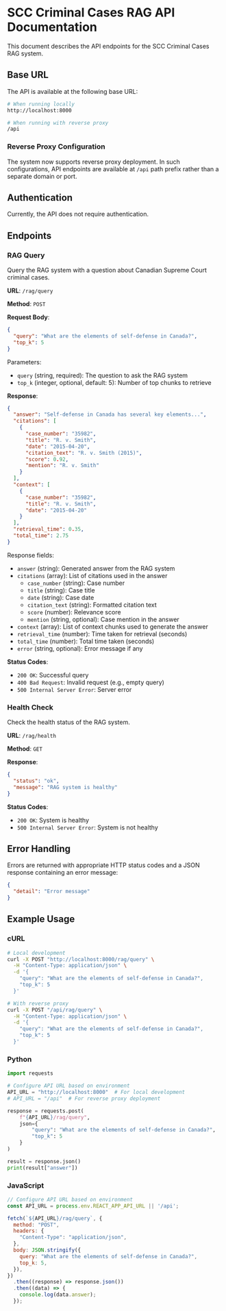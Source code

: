 # SCC Criminal Cases RAG API Documentation

This document describes the API endpoints for the SCC Criminal Cases RAG system.

## Base URL

The API is available at the following base URL:

```bash
# When running locally
http://localhost:8000

# When running with reverse proxy
/api
```

### Reverse Proxy Configuration

The system now supports reverse proxy deployment. In such configurations, API endpoints are available at `/api` path prefix rather than a separate domain or port.

## Authentication

Currently, the API does not require authentication.

## Endpoints

### RAG Query

Query the RAG system with a question about Canadian Supreme Court criminal cases.

**URL**: `/rag/query`

**Method**: `POST`

**Request Body**:

```json
{
  "query": "What are the elements of self-defense in Canada?",
  "top_k": 5
}
```

Parameters:

- `query` (string, required): The question to ask the RAG system
- `top_k` (integer, optional, default: 5): Number of top chunks to retrieve

**Response**:

```json
{
  "answer": "Self-defense in Canada has several key elements...",
  "citations": [
    {
      "case_number": "35982",
      "title": "R. v. Smith",
      "date": "2015-04-20",
      "citation_text": "R. v. Smith (2015)",
      "score": 0.92,
      "mention": "R. v. Smith"
    }
  ],
  "context": [
    {
      "case_number": "35982",
      "title": "R. v. Smith",
      "date": "2015-04-20"
    }
  ],
  "retrieval_time": 0.35,
  "total_time": 2.75
}
```

Response fields:

- `answer` (string): Generated answer from the RAG system
- `citations` (array): List of citations used in the answer
  - `case_number` (string): Case number
  - `title` (string): Case title
  - `date` (string): Case date
  - `citation_text` (string): Formatted citation text
  - `score` (number): Relevance score
  - `mention` (string, optional): Case mention in the answer
- `context` (array): List of context chunks used to generate the answer
- `retrieval_time` (number): Time taken for retrieval (seconds)
- `total_time` (number): Total time taken (seconds)
- `error` (string, optional): Error message if any

**Status Codes**:

- `200 OK`: Successful query
- `400 Bad Request`: Invalid request (e.g., empty query)
- `500 Internal Server Error`: Server error

### Health Check

Check the health status of the RAG system.

**URL**: `/rag/health`

**Method**: `GET`

**Response**:

```json
{
  "status": "ok",
  "message": "RAG system is healthy"
}
```

**Status Codes**:

- `200 OK`: System is healthy
- `500 Internal Server Error`: System is not healthy

## Error Handling

Errors are returned with appropriate HTTP status codes and a JSON response containing an error message:

```json
{
  "detail": "Error message"
}
```

## Example Usage

### cURL

```bash
# Local development
curl -X POST "http://localhost:8000/rag/query" \
  -H "Content-Type: application/json" \
  -d '{
    "query": "What are the elements of self-defense in Canada?",
    "top_k": 5
  }'

# With reverse proxy
curl -X POST "/api/rag/query" \
  -H "Content-Type: application/json" \
  -d '{
    "query": "What are the elements of self-defense in Canada?",
    "top_k": 5
  }'
```

### Python

```python
import requests

# Configure API URL based on environment
API_URL = "http://localhost:8000"  # For local development
# API_URL = "/api"  # For reverse proxy deployment

response = requests.post(
    f"{API_URL}/rag/query",
    json={
        "query": "What are the elements of self-defense in Canada?",
        "top_k": 5
    }
)

result = response.json()
print(result["answer"])
```

### JavaScript

```javascript
// Configure API URL based on environment
const API_URL = process.env.REACT_APP_API_URL || '/api';

fetch(`${API_URL}/rag/query`, {
  method: "POST",
  headers: {
    "Content-Type": "application/json",
  },
  body: JSON.stringify({
    query: "What are the elements of self-defense in Canada?",
    top_k: 5,
  }),
})
  .then((response) => response.json())
  .then((data) => {
    console.log(data.answer);
  });
```
